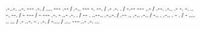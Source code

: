 .-..-. ..-. --- .-. / .... --- .-- / .-.. --- -. --. / .- .-. . / -.-- --- ..- / .--. .-.. .- -. -. .. -. --. / - --- / - --- .-. - ..- .-. . / -- . ..--.. .-..-. / .-- .. .-.. .-.. / -.. . .-.. . - . / - .... .. ... / .- ..-. - . .-. / -.... / .... --- ..- .-. ...
